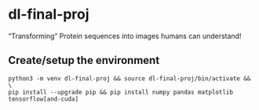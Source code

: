 # dl-final-proj
“Transforming” Protein sequences into images humans can understand!

## Create/setup the environment
```
python3 -m venv dl-final-proj && source dl-final-proj/bin/activate && \
pip install --upgrade pip && pip install numpy pandas matplotlib tensorflow[and-cuda]
```
